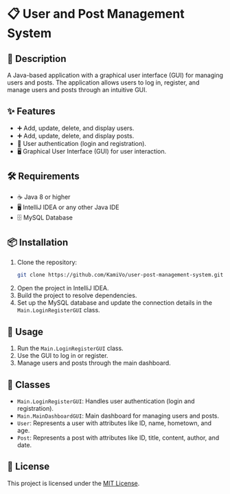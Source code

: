 # 📋 User and Post Management System

## 📖 Description
A Java-based application with a graphical user interface (GUI) for managing users and posts. The application allows users to log in, register, and manage users and posts through an intuitive GUI.

## ✨ Features
- ➕ Add, update, delete, and display users.
- ➕ Add, update, delete, and display posts.
- 🔐 User authentication (login and registration).
- 🖥️ Graphical User Interface (GUI) for user interaction.

## 🛠️ Requirements
- ☕ Java 8 or higher
- 🖥️ IntelliJ IDEA or any other Java IDE
- 🗄️ MySQL Database

## 📦 Installation
1. Clone the repository:
    ```sh
    git clone https://github.com/KamiVo/user-post-management-system.git
    ```
2. Open the project in IntelliJ IDEA.
3. Build the project to resolve dependencies.
4. Set up the MySQL database and update the connection details in the `Main.LoginRegisterGUI` class.

## 🚀 Usage
1. Run the `Main.LoginRegisterGUI` class.
2. Use the GUI to log in or register.
3. Manage users and posts through the main dashboard.

## 📂 Classes
- `Main.LoginRegisterGUI`: Handles user authentication (login and registration).
- `Main.MainDashboardGUI`: Main dashboard for managing users and posts.
- `User`: Represents a user with attributes like ID, name, hometown, and age.
- `Post`: Represents a post with attributes like ID, title, content, author, and date.

## 📄 License
This project is licensed under the [MIT License](LICENSE).
